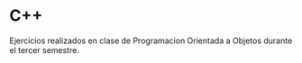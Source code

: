 # C++
Ejercicios realizados en clase de Programacion Orientada a Objetos durante el tercer semestre.
